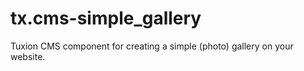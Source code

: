 tx.cms-simple_gallery
=====================

Tuxion CMS component for creating a simple (photo) gallery on your website.